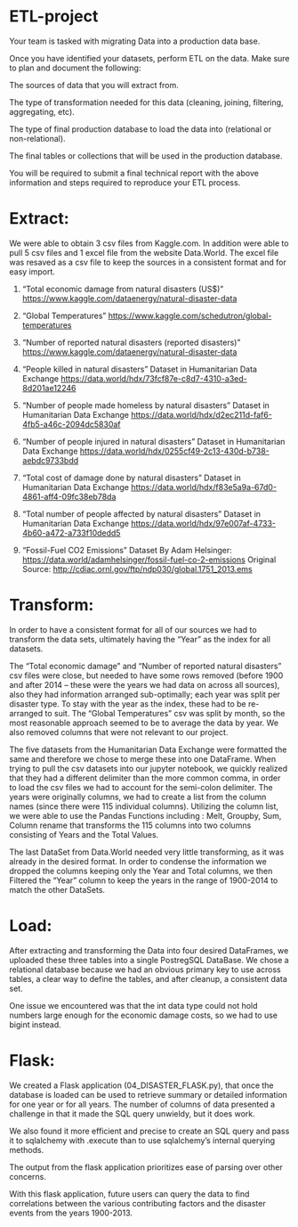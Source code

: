 # ETL-project

Your team is tasked with migrating Data into a production data base.

Once you have identified your datasets, perform ETL on the data. Make sure to plan and document the following:

The sources of data that you will extract from.

The type of transformation needed for this data (cleaning, joining, filtering, aggregating, etc).

The type of final production database to load the data into (relational or non-relational).

The final tables or collections that will be used in the production database.

You will be required to submit a final technical report with the above information and steps required to reproduce your ETL process.


# Extract:

We were able to obtain 3 csv files from Kaggle.com. In addition were able to pull 5 csv files and 1 excel file from the website Data.World. The excel file was resaved as a csv file to keep the sources in a consistent format and for easy import.  

1.	“Total economic damage from natural disasters (US$)”
https://www.kaggle.com/dataenergy/natural-disaster-data

2.	“Global Temperatures”
https://www.kaggle.com/schedutron/global-temperatures

3.	“Number of reported natural disasters (reported disasters)”
https://www.kaggle.com/dataenergy/natural-disaster-data

4.	“People killed in natural disasters”
Dataset in Humanitarian Data Exchange
https://data.world/hdx/73fcf87e-c8d7-4310-a3ed-8d201ae12246

5.	“Number of people made homeless by natural disasters”
Dataset in Humanitarian Data Exchange
https://data.world/hdx/d2ec211d-faf6-4fb5-a46c-2094dc5830af

6.	“Number of people injured in natural disasters”
Dataset in Humanitarian Data Exchange
https://data.world/hdx/0255cf49-2c13-430d-b738-aebdc9733bdd

7.	“Total cost of damage done by natural disasters”
Dataset in Humanitarian Data Exchange
https://data.world/hdx/f83e5a9a-67d0-4861-aff4-09fc38eb78da

8.	“Total number of people affected by natural disasters”
Dataset in Humanitarian Data Exchange
https://data.world/hdx/97e007af-4733-4b60-a472-a733f10dedd5

9.	“Fossil-Fuel CO2 Emissions” 
Dataset By Adam Helsinger: 
https://data.world/adamhelsinger/fossil-fuel-co-2-emissions
Original Source: 
http://cdiac.ornl.gov/ftp/ndp030/global.1751_2013.ems

# Transform:

In order to have a consistent format for all of our sources we had to transform the data sets, ultimately having the “Year” as the index for all datasets. 

The “Total economic damage” and “Number of reported natural disasters” csv files were close, but needed to have some rows removed (before 1900 and after 2014 – these were the years we had data on across all sources), also they had information arranged sub-optimally; each year was split per disaster type.  To stay with the year as the index, these had to be re-arranged to suit.
The “Global Temperatures” csv was split by month, so the most reasonable approach seemed to be to average the data by year.  We also removed columns that were not relevant to our project.

The five datasets from the Humanitarian Data Exchange were formatted the same and therefore we chose to merge these into one DataFrame. When trying to pull the csv datasets into our jupyter notebook, we quickly realized that they had a different delimiter than the more common comma, in order to load the csv files we had to account for the semi-colon delimiter. The years were originally columns, we had to create a list from the column names (since there were 115 individual columns). Utilizing the column list, we were able to use the Pandas Functions including : Melt, Groupby, Sum, Column rename  that transforms the 115 columns into two columns consisting of Years and the Total Values. 

The last DataSet from Data.World needed very little transforming, as it was already in the desired format. In order to condense the information we dropped the columns keeping only the Year and Total columns, we then Filtered the “Year” column to keep the years in the range of 1900-2014 to match the other DataSets. 

# Load: 

After extracting and transforming the Data into four desired DataFrames, we uploaded these three tables into a single PostregSQL DataBase. We chose a relational database because we had an obvious primary key to use across tables, a clear way to define the tables, and after cleanup, a consistent data set.  

One issue we encountered was that the int data type could not hold numbers large enough for the economic damage costs, so we had to use bigint instead.

# Flask:

We created a Flask application (04_DISASTER_FLASK.py), that once the database is loaded can be used to retrieve summary or detailed information for one year or for all years.  The number of columns of data presented a challenge in that it made the SQL query unwieldy, but it does work.

We also found it more efficient and precise to create an SQL query and pass it to sqlalchemy with .execute than to use sqlalchemy’s internal querying methods.

The output from the flask application prioritizes ease of parsing over other concerns. 

With this flask application, future users can query the data to find correlations between the various contributing factors and the disaster events from the years 1900-2013.



